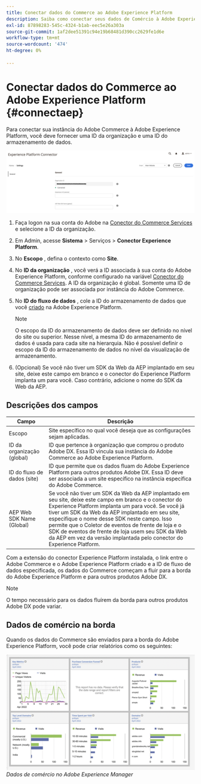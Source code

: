 ```yaml
---
title: Conectar dados do Commerce ao Adobe Experience Platform
description: Saiba como conectar seus dados de Comércio à Adobe Experience Platform.
exl-id: 87898283-545c-4324-b1ab-eec5e26a303a
source-git-commit: 1af2dee51391c94e19b68481d390cc2629fe1d6e
workflow-type: tm+mt
source-wordcount: '474'
ht-degree: 0%

---
```


# Conectar dados do Commerce ao Adobe Experience Platform {#connectaep}

Para conectar sua instância do Adobe Commerce à Adobe Experience Platform, você deve fornecer uma ID da organização e uma ID do armazenamento de dados.

![Configuração do conector Experience Platform](assets/epc-config.png)

1. Faça logon na sua conta do Adobe na [Conector do Commerce Services](../landing/saas.md#organizationid) e selecione a ID da organização.

1. Em Admin, acesse **Sistema** > Serviços > **Conector Experience Platform**.

1. No **Escopo** , defina o contexto como **Site**.

1. No **ID da organização** , você verá a ID associada à sua conta do Adobe Experience Platform, conforme configurado na variável [Conector do Commerce Services](../landing/saas.md#organizationid). A ID da organização é global. Somente uma ID de organização pode ser associada por instância do Adobe Commerce.

1. No **ID do fluxo de dados** , cole a ID do armazenamento de dados que você [criado](https://experienceleague.adobe.com/docs/experience-platform/edge/datastreams/overview.html#create) na Adobe Experience Platform.

   >[!NOTE]
   >
   >O escopo da ID do armazenamento de dados deve ser definido no nível do site ou superior. Nesse nível, a mesma ID do armazenamento de dados é usada para cada site na hierarquia. Não é possível definir o escopo da ID do armazenamento de dados no nível da visualização de armazenamento.

1. (Opcional) Se você não tiver um SDK da Web da AEP implantado em seu site, deixe este campo em branco e o conector do Experience Platform implanta um para você. Caso contrário, adicione o nome do SDK da Web da AEP.

## Descrições dos campos

| Campo | Descrição |
|--- |--- |
| Escopo | Site específico no qual você deseja que as configurações sejam aplicadas. |
| ID da organização (global) | ID que pertence à organização que comprou o produto Adobe DX. Essa ID vincula sua instância do Adobe Commerce ao Adobe Experience Platform. |
| ID do fluxo de dados (site) | ID que permite que os dados fluam do Adobe Experience Platform para outros produtos Adobe DX. Essa ID deve ser associada a um site específico na instância específica do Adobe Commerce. |
| AEP Web SDK Name (Global) | Se você não tiver um SDK da Web da AEP implantado em seu site, deixe este campo em branco e o conector do Experience Platform implanta um para você. Se você já tiver um SDK da Web da AEP implantado em seu site, especifique o nome desse SDK neste campo. Isso permite que o Coletor de eventos de frente de loja e o SDK de eventos de frente de loja usem seu SDK da Web da AEP em vez da versão implantada pelo conector do Experience Platform. |

Com a extensão do conector Experience Platform instalada, o link entre o Adobe Commerce e o Adobe Experience Platform criado e a ID de fluxo de dados especificada, os dados do Commerce começam a fluir para a borda do Adobe Experience Platform e para outros produtos Adobe DX.

>[!NOTE]
>
> O tempo necessário para os dados fluírem da borda para outros produtos Adobe DX pode variar.

## Dados de comércio na borda

Quando os dados do Commerce são enviados para a borda do Adobe Experience Platform, você pode criar relatórios como os seguintes:

![Dados de comércio no Adobe Experience Manager](assets/aem-data-1.png)
_Dados de comércio no Adobe Experience Manager_
